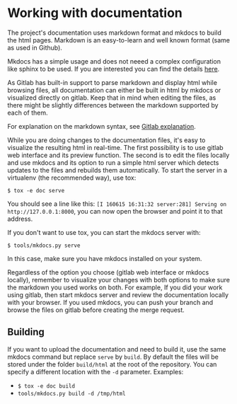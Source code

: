 <!--
Copyright 2016, 2017 IBM Corp.

Licensed under the Apache License, Version 2.0 (the "License");
you may not use this file except in compliance with the License.
You may obtain a copy of the License at

   http://www.apache.org/licenses/LICENSE-2.0

Unless required by applicable law or agreed to in writing, software
distributed under the License is distributed on an "AS IS" BASIS,
WITHOUT WARRANTIES OR CONDITIONS OF ANY KIND, either express or implied.
See the License for the specific language governing permissions and
limitations under the License.
-->
# Working with documentation

The project's documentation uses markdown format and mkdocs to build the html pages. Markdown is an easy-to-learn and well known format (same as used in Github).

Mkdocs has a simple usage and does not neeed a complex configuration like sphinx to be used. If you are interested you can find the details [here](http://www.mkdocs.org/).

As Gitlab has built-in support to parse markdown and display html while browsing files, all documentation can either be built in html by mkdocs or visualized directly on gitlab.
Keep that in mind when editing the files, as there might be slightly differences between the markdown supported by each of them.

For explanation on the markdown syntax, see [Gitlab explanation](https://github.com/gitlabhq/gitlabhq/blob/master/doc/markdown/markdown.md).

While you are doing changes to the documentation files, it's easy to visualize the resulting html in real-time. The first possibility is to use gitlab web interface and its preview function. The second is to edit the files locally and use mkdocs and its option to run a simple html server which detects updates to the files and rebuilds them automatically. To start the server in a virtualenv (the recommended way), use tox:

`$ tox -e doc serve`

You should see a line like this: `[I 160615 16:31:32 server:281] Serving on http://127.0.0.1:8000`, you can now open the browser and point it to that address.

If you don't want to use tox, you can start the mkdocs server with:

`$ tools/mkdocs.py serve`

In this case, make sure you have mkdocs installed on your system.

Regardless of the option you choose (gitlab web interface or mkdocs locally), remember to visualize your changes with both options to make sure the markdown you used works on both.
For example, If you did your work using gitlab, then start mkdocs server and review the documentation locally with your browser. If you used mkdocs, you can push your branch and browse the files on gitlab before creating the merge request.

## Building

If you want to upload the documentation and need to build it, use the same mkdocs command but replace `serve` by `build`. By default the files will be stored under the folder `build/html` at the root of the repository.
You can specify a different location with the `-d` parameter. Examples:

- `$ tox -e doc build`
- `tools/mkdocs.py build -d /tmp/html`
